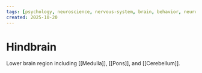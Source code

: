 ```yaml
---
tags: [psychology, neuroscience, nervous-system, brain, behavior, neurotransmitters]
created: 2025-10-20
---
```

# Hindbrain

Lower brain region including [[Medulla]], [[Pons]], and [[Cerebellum]].
